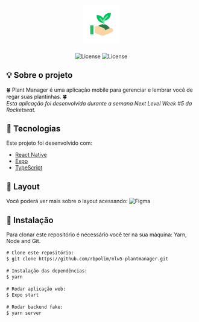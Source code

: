 <h1 align="center">
    <img width="20%" alt="PlantManager" title="PlantManager" src="/assets/icon.png" />
</h1>

<p align="center">
  <img  src="https://img.shields.io/badge/Made%20by-rbpolim-%2332B768" alt="License">
  
  <img  src="https://img.shields.io/badge/TypeScript-99%2C7%25-%2332B768" alt="License">
</p>

## 💡 **Sobre o projeto**

:four_leaf_clover: Plant Manager é uma aplicação mobile para gerenciar e lembrar você de regar suas plantinhas. :four_leaf_clover: 
</br>*Esta aplicação foi desenvolvida durante a semana Next Level Week #5 da Rocketseat.*

## 🔧 **Tecnologias**
Este projeto foi desenvolvido com:
- [React Native](https://reactnative.dev/)
- [Expo](https://expo.io/)
- [TypeScript](https://www.typescriptlang.org/)

## :bookmark: **Layout**
Você poderá ver mais sobre o layout acessando: 
![Figma](https://www.figma.com/file/VUN2Xc8NyqZBK8RJEYC01g)

## 💽 **Instalação**
Para clonar este repositório é necessário você ter na sua máquina: Yarn, Node and Git.

```
# Clone este repositório:
$ git clone https://github.com/rbpolim/nlw5-plantmanager.git

# Instalação das dependências:
$ yarn

# Rodar aplicação web:
$ Expo start

# Rodar backend fake:
$ yarn server
```
